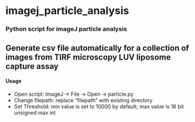 # imagej_particle_analysis
### Python script for imageJ particle analysis
Generate csv file automatically for a collection of images from TIRF microscopy LUV liposome capture assay
---
#### Usage
- Open script: ImageJ -> File -> Open -> particle.py
- Change filepath: replace “filepath” with existing directory
- Set Threshold: min value is set to 10000 by default; max value is 16 bit unsigned max int

